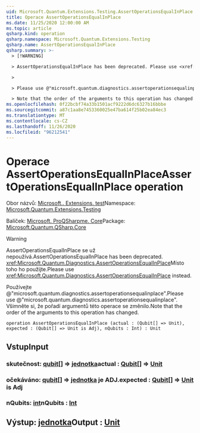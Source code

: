 ```yaml
---
uid: Microsoft.Quantum.Extensions.Testing.AssertOperationsEqualInPlace
title: Operace AssertOperationsEqualInPlace
ms.date: 11/25/2020 12:00:00 AM
ms.topic: article
qsharp.kind: operation
qsharp.namespace: Microsoft.Quantum.Extensions.Testing
qsharp.name: AssertOperationsEqualInPlace
qsharp.summary: >-
  > [!WARNING]

  > AssertOperationsEqualInPlace has been deprecated. Please use <xref:Microsoft.Quantum.Diagnostics.AssertOperationsEqualInPlace> instead.

  >

  > Please use @"microsoft.quantum.diagnostics.assertoperationsequalinplace".

  > Note that the order of the arguments to this operation has changed.
ms.openlocfilehash: 0f22bcbf74a33b1501acf9222d6dc6327b16bbbe
ms.sourcegitcommit: a87c1aa8e7453360025e47ba614f25b02ea84ec3
ms.translationtype: MT
ms.contentlocale: cs-CZ
ms.lasthandoff: 11/26/2020
ms.locfileid: "96212541"
---
```

# <a name="assertoperationsequalinplace-operation"></a><span data-ttu-id="218fd-102">Operace AssertOperationsEqualInPlace</span><span class="sxs-lookup"><span data-stu-id="218fd-102">AssertOperationsEqualInPlace operation</span></span>

<span data-ttu-id="218fd-103">Obor názvů: [Microsoft.. Extensions. test](xref:Microsoft.Quantum.Extensions.Testing)</span><span class="sxs-lookup"><span data-stu-id="218fd-103">Namespace: [Microsoft.Quantum.Extensions.Testing](xref:Microsoft.Quantum.Extensions.Testing)</span></span>

<span data-ttu-id="218fd-104">Balíček: [Microsoft. ProQSharpme. Core](https://nuget.org/packages/Microsoft.Quantum.QSharp.Core)</span><span class="sxs-lookup"><span data-stu-id="218fd-104">Package: [Microsoft.Quantum.QSharp.Core](https://nuget.org/packages/Microsoft.Quantum.QSharp.Core)</span></span>


> [!WARNING]
> <span data-ttu-id="218fd-105">AssertOperationsEqualInPlace se už nepoužívá.</span><span class="sxs-lookup"><span data-stu-id="218fd-105">AssertOperationsEqualInPlace has been deprecated.</span></span> <span data-ttu-id="218fd-106"><xref:Microsoft.Quantum.Diagnostics.AssertOperationsEqualInPlace>Místo toho ho použijte.</span><span class="sxs-lookup"><span data-stu-id="218fd-106">Please use <xref:Microsoft.Quantum.Diagnostics.AssertOperationsEqualInPlace> instead.</span></span>
>
> <span data-ttu-id="218fd-107">Používejte @"microsoft.quantum.diagnostics.assertoperationsequalinplace".</span><span class="sxs-lookup"><span data-stu-id="218fd-107">Please use @"microsoft.quantum.diagnostics.assertoperationsequalinplace".</span></span>
> <span data-ttu-id="218fd-108">Všimněte si, že pořadí argumentů této operace se změnilo.</span><span class="sxs-lookup"><span data-stu-id="218fd-108">Note that the order of the arguments to this operation has changed.</span></span>



```qsharp
operation AssertOperationsEqualInPlace (actual : (Qubit[] => Unit), expected : (Qubit[] => Unit is Adj), nQubits : Int) : Unit
```


## <a name="input"></a><span data-ttu-id="218fd-109">Vstup</span><span class="sxs-lookup"><span data-stu-id="218fd-109">Input</span></span>

### <a name="actual--qubit--unit"></a><span data-ttu-id="218fd-110">skutečnost: [qubit](xref:microsoft.quantum.lang-ref.qubit)[] => [jednotka](xref:microsoft.quantum.lang-ref.unit)</span><span class="sxs-lookup"><span data-stu-id="218fd-110">actual : [Qubit](xref:microsoft.quantum.lang-ref.qubit)[] => [Unit](xref:microsoft.quantum.lang-ref.unit)</span></span> 




### <a name="expected--qubit--unit--is-adj"></a><span data-ttu-id="218fd-111">očekáváno: [qubit](xref:microsoft.quantum.lang-ref.qubit)[] => [jednotka](xref:microsoft.quantum.lang-ref.unit)  je ADJ.</span><span class="sxs-lookup"><span data-stu-id="218fd-111">expected : [Qubit](xref:microsoft.quantum.lang-ref.qubit)[] => [Unit](xref:microsoft.quantum.lang-ref.unit)  is Adj</span></span>




### <a name="nqubits--int"></a><span data-ttu-id="218fd-112">nQubits: [int](xref:microsoft.quantum.lang-ref.int)</span><span class="sxs-lookup"><span data-stu-id="218fd-112">nQubits : [Int](xref:microsoft.quantum.lang-ref.int)</span></span>





## <a name="output--unit"></a><span data-ttu-id="218fd-113">Výstup: [jednotka](xref:microsoft.quantum.lang-ref.unit)</span><span class="sxs-lookup"><span data-stu-id="218fd-113">Output : [Unit](xref:microsoft.quantum.lang-ref.unit)</span></span>

